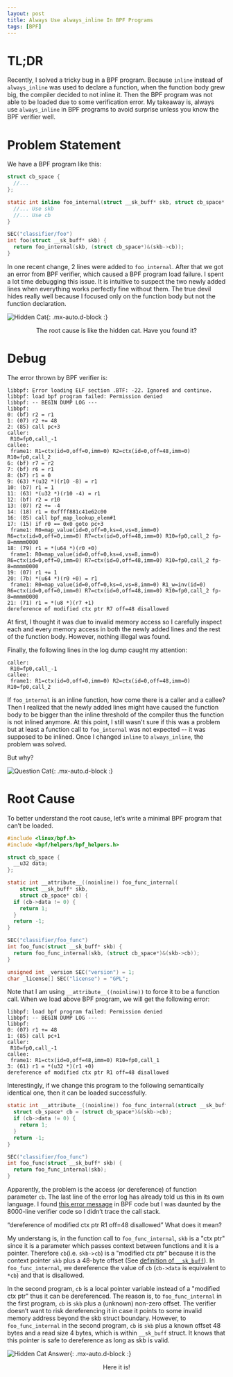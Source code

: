 ```yaml
---
layout: post
title: Always Use always_inline In BPF Programs
tags: [BPF]
---
```


# TL;DR
Recently, I solved a tricky bug in a BPF program. Because `inline` instead of
`always_inline` was used to declare a function, when the function body grew
big, the compiler decided to not inline it. Then the BPF program was not able
to be loaded due to some verification error. My takeaway is, always use
`always_inline` in BPF programs to avoid surprise unless you know the BPF
verifier well.

# Problem Statement

We have a BPF program like this:

```c
struct cb_space {
  //...
};

static int inline foo_internal(struct __sk_buff* skb, struct cb_space* cb) {
  //... Use skb
  //... Use cb
}

SEC("classifier/foo")
int foo(struct __sk_buff* skb) {
  return foo_internal(skb, (struct cb_space*)&(skb->cb));
}
```

In one recent change, 2 lines were added to `foo_internal`. After that we got
an error from BPF verifier, which caused a BPF program load failure. I spent a
lot time debugging this issue. It is intuitive to suspect the two newly added
lines when everything works perfectly fine without them. The true devil hides
really well because I focused only on the function body but not the function
declaration.

![Hidden Cat](/assets/img/hidden_cat.jpg){: .mx-auto.d-block :}

<div align="center">The root cause is like the hidden cat. Have you found it?</div>

# Debug
The error thrown by BPF verifier is:
```
libbpf: Error loading ELF section .BTF: -22. Ignored and continue.
libbpf: load bpf program failed: Permission denied
libbpf: -- BEGIN DUMP LOG ---
libbpf:
0: (bf) r2 = r1
1: (07) r2 += 48
2: (85) call pc+3
caller:
 R10=fp0,call_-1
callee:
 frame1: R1=ctx(id=0,off=0,imm=0) R2=ctx(id=0,off=48,imm=0) R10=fp0,call_2
6: (bf) r7 = r2
7: (bf) r6 = r1
8: (b7) r1 = 0
9: (63) *(u32 *)(r10 -8) = r1
10: (b7) r1 = 1
11: (63) *(u32 *)(r10 -4) = r1
12: (bf) r2 = r10
13: (07) r2 += -4
14: (18) r1 = 0xffff881c41e62c00
16: (85) call bpf_map_lookup_elem#1
17: (15) if r0 == 0x0 goto pc+3
 frame1: R0=map_value(id=0,off=0,ks=4,vs=8,imm=0) R6=ctx(id=0,off=0,imm=0) R7=ctx(id=0,off=48,imm=0) R10=fp0,call_2 fp-8=mmmm0000
18: (79) r1 = *(u64 *)(r0 +0)
 frame1: R0=map_value(id=0,off=0,ks=4,vs=8,imm=0) R6=ctx(id=0,off=0,imm=0) R7=ctx(id=0,off=48,imm=0) R10=fp0,call_2 fp-8=mmmm0000
19: (07) r1 += 1
20: (7b) *(u64 *)(r0 +0) = r1
 frame1: R0=map_value(id=0,off=0,ks=4,vs=8,imm=0) R1_w=inv(id=0) R6=ctx(id=0,off=0,imm=0) R7=ctx(id=0,off=48,imm=0) R10=fp0,call_2 fp-8=mmmm0000
21: (71) r1 = *(u8 *)(r7 +1)
dereference of modified ctx ptr R7 off=48 disallowed
```

At first, I thought it was due to invalid memory access so I carefully inspect
each and every memory access in both the newly added lines and the rest of the
function body. However, nothing illegal was found.

Finally, the following lines in the log dump caught my attention:

```
caller:
 R10=fp0,call_-1
callee:
 frame1: R1=ctx(id=0,off=0,imm=0) R2=ctx(id=0,off=48,imm=0) R10=fp0,call_2
```

If `foo_internal` is an inline function, how come there is a caller and a
callee? Then I realized that the newly added lines might have caused the
function body to be bigger than the inline threshold of the compiler thus the
function is not inlined anymore. At this point, I still wasn't sure if this was
a problem but at least a function call to `foo_internal` was not expected -- it
was supposed to be inlined. Once I changed `inline` to `always_inline`, the
problem was solved.

But why?

![Question Cat](/assets/img/question_cat.jpg){: .mx-auto.d-block :}

# Root Cause

To better understand the root cause, let’s write a minimal BPF program that can’t be loaded.

```c
#include <linux/bpf.h>
#include <bpf/helpers/bpf_helpers.h>

struct cb_space {
  __u32 data;
};

static int __attribute__((noinline)) foo_func_internal(
    struct __sk_buff* skb,
    struct cb_space* cb) {
  if (cb->data != 0) {
    return 1;
  }
  return -1;
}

SEC("classifier/foo_func")
int foo_func(struct __sk_buff* skb) {
  return foo_func_internal(skb, (struct cb_space*)&(skb->cb));
}

unsigned int _version SEC("version") = 1;
char _license[] SEC("license") = "GPL";
```

Note that I am using `__attribute__((noinline))` to force it to be a function
call. When we load above BPF program, we will get the following error:

```
libbpf: load bpf program failed: Permission denied
libbpf: -- BEGIN DUMP LOG ---
libbpf:
0: (07) r1 += 48
1: (85) call pc+1
caller:
 R10=fp0,call_-1
callee:
 frame1: R1=ctx(id=0,off=48,imm=0) R10=fp0,call_1
3: (61) r1 = *(u32 *)(r1 +0)
dereference of modified ctx ptr R1 off=48 disallowed
```

Interestingly, if we change this program to the following semantically
identical one, then it can be loaded successfully.

```c
static int __attribute__((noinline)) foo_func_internal(struct __sk_buff* skb) {
  struct cb_space* cb = (struct cb_space*)&(skb->cb);
  if (cb->data != 0) {
    return 1;
  }
  return -1;
}

SEC("classifier/foo_func")
int foo_func(struct __sk_buff* skb) {
  return foo_func_internal(skb);
}
```

Apparently, the problem is the access (or dereference) of function parameter
`cb`. The last line of the error log has already told us this in its own
language. I found [this error
message](https://elixir.bootlin.com/linux/v4.16.18/source/kernel/bpf/verifier.c#L1655)
in BPF code but I was daunted by the 8000-line verifier code so I didn’t trace
the call stack.

“dereference of modified ctx ptr R1 off=48 disallowed” What does it mean?

My understang is, in the function call to `foo_func_internal`, `skb` is a "ctx
ptr" since it is a parameter which passes context between functions and it is a
pointer. Therefore `cb`(i.e. `skb->cb`) is a "modified ctx ptr" because it is
the context pointer `skb` plus a 48-byte offset (See [definition of
`__sk_buff`](https://elixir.bootlin.com/linux/v4.5/source/include/uapi/linux/bpf.h#L301)).
In `foo_func_internal`, we dereference the value of `cb` (`cb->data` is
equivalent to `*cb`) and that is disallowed.

In the second program, `cb` is a local pointer variable instead of a "modified
ctx ptr" thus it can be dereferenced.  The reason is, to `foo_func_internal` in
the first program, `cb` is `skb` plus a (unknown) non-zero offset. The verifier
doesn’t want to risk dereferencing it in case it points to some invalid memory
address beyond the skb struct boundary. However, to `foo_func_internal` in the
second program, `cb` is `skb` plus a known offset 48 bytes and a read size 4
bytes, which is within `__sk_buff` struct. It knows that this pointer is safe
to dereference as long as skb is valid.


![Hidden Cat Answer](/assets/img/hidden_cat_answer.jpg){: .mx-auto.d-block :}

<div align="center">Here it is!</div>
